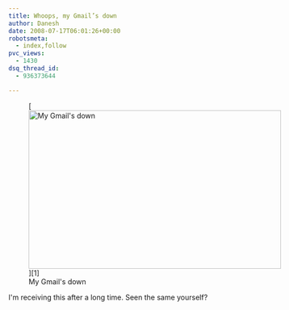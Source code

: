 ```yaml
---
title: Whoops, my Gmail’s down
author: Danesh
date: 2008-07-17T06:01:26+00:00
robotsmeta:
  - index,follow
pvc_views:
  - 1430
dsq_thread_id:
  - 936373644

---
```

<figure id="attachment_692" aria-describedby="caption-attachment-692" style="width: 500px" class="wp-caption alignnone">[<img loading="lazy" class="size-medium wp-image-692" title="gmail-error" src="/wp-content/uploads/2008/07/gmail-error-500x314.png" alt="My Gmail's down" width="500" height="314" srcset="/wp-content/uploads/2008/07/gmail-error-500x314.png 500w, /wp-content/uploads/2008/07/gmail-error.png 1024w" sizes="(max-width: 500px) 100vw, 500px" />][1]<figcaption id="caption-attachment-692" class="wp-caption-text">My Gmail's down</figcaption></figure>

I'm receiving this after a long time. Seen the same yourself?

 [1]: /wp-content/uploads/2008/07/gmail-error.png